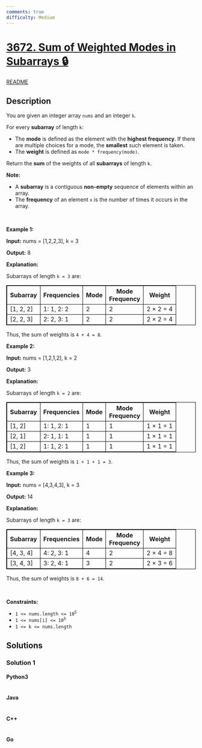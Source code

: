 ```yaml
---
comments: true
difficulty: Medium
---
```


<!-- problem:start -->

# [3672. Sum of Weighted Modes in Subarrays 🔒](https://leetcode.com/problems/sum-of-weighted-modes-in-subarrays)

[README](/solution/3600-3699/3672.Sum%20of%20Weighted%20Modes%20in%20Subarrays/README.md)

## Description

<!-- description:start -->

<p>You are given an integer array <code>nums</code> and an integer <code>k</code>.</p>

<p>For every <strong>subarray</strong> of length <code>k</code>:</p>

<ul>
	<li>The <strong>mode</strong> is defined as the element with the <strong>highest frequency</strong>. If there are multiple choices for a mode, the <strong>smallest</strong> such element is taken.</li>
	<li>The <strong>weight</strong> is defined as <code>mode * frequency(mode)</code>.</li>
</ul>

<p>Return the <strong>sum</strong> of the weights of all <strong>subarrays</strong> of length <code>k</code>.</p>

<p><strong>Note:</strong></p>

<ul>
	<li>A <strong>subarray</strong> is a contiguous <strong>non-empty</strong> sequence of elements within an array.</li>
	<li>The <strong>frequency</strong> of an element <code>x</code> is the number of times it occurs in the array.</li>
</ul>

<p>&nbsp;</p>
<p><strong class="example">Example 1:</strong></p>

<div class="example-block">
<p><strong>Input:</strong> <span class="example-io">nums = [1,2,2,3], k = 3</span></p>

<p><strong>Output:</strong> <span class="example-io">8</span></p>

<p><strong>Explanation:</strong></p>

<p>Subarrays of length <code>k = 3</code> are:</p>

<table border="1" bordercolor="#ccc" cellpadding="5" cellspacing="0" style="border: 1px solid black;">
	<thead>
		<tr>
			<th style="border: 1px solid black;">Subarray</th>
			<th style="border: 1px solid black;">Frequencies</th>
			<th style="border: 1px solid black;">Mode</th>
			<th style="border: 1px solid black;">Mode<br />
			​​​​​​​Frequency</th>
			<th style="border: 1px solid black;">Weight</th>
		</tr>
	</thead>
	<tbody>
		<tr>
			<td style="border: 1px solid black;">[1, 2, 2]</td>
			<td style="border: 1px solid black;">1: 1, 2: 2</td>
			<td style="border: 1px solid black;">2</td>
			<td style="border: 1px solid black;">2</td>
			<td style="border: 1px solid black;">2 &times; 2 = 4</td>
		</tr>
		<tr>
			<td style="border: 1px solid black;">[2, 2, 3]</td>
			<td style="border: 1px solid black;">2: 2, 3: 1</td>
			<td style="border: 1px solid black;">2</td>
			<td style="border: 1px solid black;">2</td>
			<td style="border: 1px solid black;">2 &times; 2 = 4</td>
		</tr>
	</tbody>
</table>

<p>Thus, the sum of weights is <code>4 + 4 = 8</code>.</p>
</div>

<p><strong class="example">Example 2:</strong></p>

<div class="example-block">
<p><strong>Input:</strong> <span class="example-io">nums = [1,2,1,2], k = 2</span></p>

<p><strong>Output:</strong> <span class="example-io">3</span></p>

<p><strong>Explanation:</strong></p>

<p>Subarrays of length <code>k = 2</code> are:</p>

<table border="1" bordercolor="#ccc" cellpadding="5" cellspacing="0" style="border: 1px solid black;">
	<thead>
		<tr>
			<th style="border: 1px solid black;">Subarray</th>
			<th style="border: 1px solid black;">Frequencies</th>
			<th style="border: 1px solid black;">Mode</th>
			<th style="border: 1px solid black;">Mode<br />
			Frequency</th>
			<th style="border: 1px solid black;">Weight</th>
		</tr>
	</thead>
	<tbody>
		<tr>
			<td style="border: 1px solid black;">[1, 2]</td>
			<td style="border: 1px solid black;">1: 1, 2: 1</td>
			<td style="border: 1px solid black;">1</td>
			<td style="border: 1px solid black;">1</td>
			<td style="border: 1px solid black;">1 &times; 1 = 1</td>
		</tr>
		<tr>
			<td style="border: 1px solid black;">[2, 1]</td>
			<td style="border: 1px solid black;">2: 1, 1: 1</td>
			<td style="border: 1px solid black;">1</td>
			<td style="border: 1px solid black;">1</td>
			<td style="border: 1px solid black;">1 &times; 1 = 1</td>
		</tr>
		<tr>
			<td style="border: 1px solid black;">[1, 2]</td>
			<td style="border: 1px solid black;">1: 1, 2: 1</td>
			<td style="border: 1px solid black;">1</td>
			<td style="border: 1px solid black;">1</td>
			<td style="border: 1px solid black;">1 &times; 1 = 1</td>
		</tr>
	</tbody>
</table>

<p>Thus, the sum of weights is <code>1 + 1 + 1 = 3</code>.</p>
</div>

<p><strong class="example">Example 3:</strong></p>

<div class="example-block">
<p><strong>Input:</strong> <span class="example-io">nums = [4,3,4,3], k = 3</span></p>

<p><strong>Output:</strong> <span class="example-io">14</span></p>

<p><strong>Explanation:</strong></p>

<p>Subarrays of length <code>k = 3</code> are:</p>

<table border="1" bordercolor="#ccc" cellpadding="5" cellspacing="0" style="border: 1px solid black;">
	<thead>
		<tr>
			<th style="border: 1px solid black;">Subarray</th>
			<th style="border: 1px solid black;">Frequencies</th>
			<th style="border: 1px solid black;">Mode</th>
			<th style="border: 1px solid black;">Mode<br />
			Frequency</th>
			<th style="border: 1px solid black;">Weight</th>
		</tr>
	</thead>
	<tbody>
		<tr>
			<td style="border: 1px solid black;">[4, 3, 4]</td>
			<td style="border: 1px solid black;">4: 2, 3: 1</td>
			<td style="border: 1px solid black;">4</td>
			<td style="border: 1px solid black;">2</td>
			<td style="border: 1px solid black;">2 &times; 4 = 8</td>
		</tr>
		<tr>
			<td style="border: 1px solid black;">[3, 4, 3]</td>
			<td style="border: 1px solid black;">3: 2, 4: 1</td>
			<td style="border: 1px solid black;">3</td>
			<td style="border: 1px solid black;">2</td>
			<td style="border: 1px solid black;">2 &times; 3 = 6</td>
		</tr>
	</tbody>
</table>

<p>Thus, the sum of weights is <code>8 + 6 = 14</code>.</p>
</div>

<p>&nbsp;</p>
<p><strong>Constraints:</strong></p>

<ul>
	<li><code>1 &lt;= nums.length &lt;= 10<sup>5</sup></code></li>
	<li><code>1 &lt;= nums[i] &lt;= 10<sup>5</sup></code></li>
	<li><code>1 &lt;= k &lt;= nums.length</code></li>
</ul>

<!-- description:end -->

## Solutions

<!-- solution:start -->

### Solution 1

<!-- tabs:start -->

#### Python3

```python

```

#### Java

```java

```

#### C++

```cpp

```

#### Go

```go

```

<!-- tabs:end -->

<!-- solution:end -->

<!-- problem:end -->
